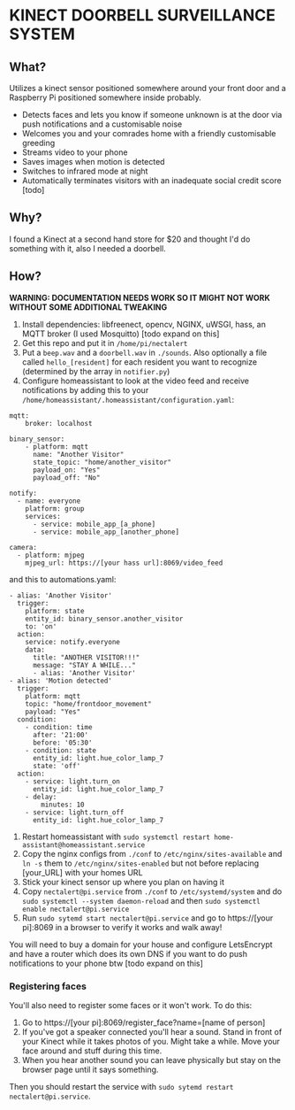 # KINECT DOORBELL SURVEILLANCE SYSTEM

## What?

Utilizes a kinect sensor positioned somewhere around your front door and a Raspberry Pi positioned somewhere inside probably.

* Detects faces and lets you know if someone unknown is at the door via push notifications and a customisable noise
* Welcomes you and your comrades home with a friendly customisable greeding
* Streams video to your phone
* Saves images when motion is detected
* Switches to infrared mode at night
* Automatically terminates visitors with an inadequate social credit score [todo]

## Why?

I found a Kinect at a second hand store for $20 and thought I'd do something with it, also I needed a doorbell.

## How?

**WARNING: DOCUMENTATION NEEDS WORK SO IT MIGHT NOT WORK WITHOUT SOME ADDITIONAL TWEAKING**

1. Install dependencies: libfreenect, opencv, NGINX, uWSGI, hass, an MQTT broker (I used Mosquitto) [todo expand on this]
1. Get this repo and put it in `/home/pi/nectalert`
1. Put a `beep.wav` and a `doorbell.wav` in `./sounds`. Also optionally a file called `hello_[resident]` for each resident you want to recognize (determined by the array in `notifier.py`)
1. Configure homeassistant to look at the video feed and receive notifications by adding this to your `/home/homeassistant/.homeassistant/configuration.yaml`:

```
mqtt:
    broker: localhost

binary_sensor:
    - platform: mqtt
      name: "Another Visitor"
      state_topic: "home/another_visitor"
      payload_on: "Yes"
      payload_off: "No"

notify:
  - name: everyone
    platform: group
    services:
      - service: mobile_app_[a_phone]
      - service: mobile_app_[another_phone]

camera:
  - platform: mjpeg
    mjpeg_url: https://[your hass url]:8069/video_feed

```

and this to automations.yaml:

```
- alias: 'Another Visitor'
  trigger:
    platform: state
    entity_id: binary_sensor.another_visitor
    to: 'on'
  action:
    service: notify.everyone
    data:
      title: "ANOTHER VISITOR!!!"
      message: "STAY A WHILE..."
      - alias: 'Another Visitor'
- alias: 'Motion detected'
  trigger:
    platform: mqtt
    topic: "home/frontdoor_movement"
    payload: "Yes"
  condition:
    - condition: time
      after: '21:00'
      before: '05:30'
    - condition: state
      entity_id: light.hue_color_lamp_7
      state: 'off'
  action:
    - service: light.turn_on
      entity_id: light.hue_color_lamp_7
    - delay:
        minutes: 10
    - service: light.turn_off
      entity_id: light.hue_color_lamp_7

```

1. Restart homeassistant with `sudo systemctl restart home-assistant@homeassistant.service`
1. Copy the nginx configs from `./conf` to `/etc/nginx/sites-available` and `ln -s` them to `/etc/nginx/sites-enabled` but not before replacing [your_URL] with your homes URL
1. Stick your kinect sensor up where you plan on having it
1. Copy `nectalert@pi.service` from `./conf` to `/etc/systemd/system` and do `sudo systemctl --system daemon-reload` and then `sudo systemctl enable nectalert@pi.service` 
1. Run `sudo sytemd start nectalert@pi.service` and go to https://[your pi]:8069 in a browser to verify it works and walk away!

You will need to buy a domain for your house and configure LetsEncrypt and have a router which does its own DNS if you want to do push notifications to your phone btw [todo expand on this]

### Registering faces

You'll also need to register some faces or it won't work. To do this:

1. Go to https://[your pi]:8069/register_face?name=[name of person]
1. If you've got a speaker connected you'll hear a sound. Stand in front of your Kinect while it takes photos of you. Might take a while. Move your face around and stuff during this time.
1. When you hear another sound you can leave physically but stay on the browser page until it says something.

Then you should restart the service with `sudo sytemd restart nectalert@pi.service`.